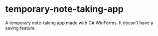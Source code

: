 # temporary-note-taking-app
A temporary note-taking app made with C# WinForms. It doesn't have a saving feature.
